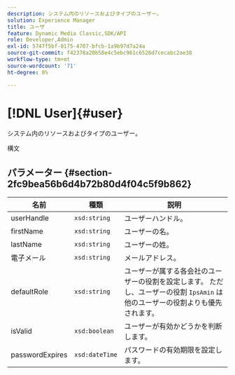 ```yaml
---
description: システム内のリソースおよびタイプのユーザー。
solution: Experience Manager
title: ユーザ
feature: Dynamic Media Classic,SDK/API
role: Developer,Admin
exl-id: 5747f5bf-0175-4707-bfcb-1a9b97d7a24a
source-git-commit: f42378a20b58e4c5ebc961c6526d7cecabc2ae38
workflow-type: tm+mt
source-wordcount: '71'
ht-degree: 8%

---
```


# [!DNL User]{#user}

システム内のリソースおよびタイプのユーザー。

構文

## パラメーター {#section-2fc9bea56b6d4b72b80d4f04c5f9b862}

| 名前 | 種類 | 説明 |
|---|---|---|
| userHandle | `xsd:string` | ユーザーハンドル。 |
| firstName | `xsd:string` | ユーザーの名。 |
| lastName | `xsd:string` | ユーザーの姓。 |
| 電子メール | `xsd:string` | メールアドレス。 |
| defaultRole | `xsd:string` | ユーザーが属する各会社のユーザーの役割を設定します。 ただし、ユーザーの役割 `IpsAmin` は他のユーザーの役割よりも優先されます。 |
| isValid | `xsd:boolean` | ユーザーが有効かどうかを判断します。 |
| passwordExpires | `xsd:dateTime` | パスワードの有効期限を設定します。 |
